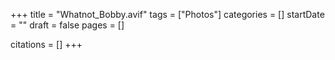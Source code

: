 +++
title = "Whatnot_Bobby.avif"
tags = ["Photos"]
categories = []
startDate = ""
draft = false
pages = []

citations = []
+++
